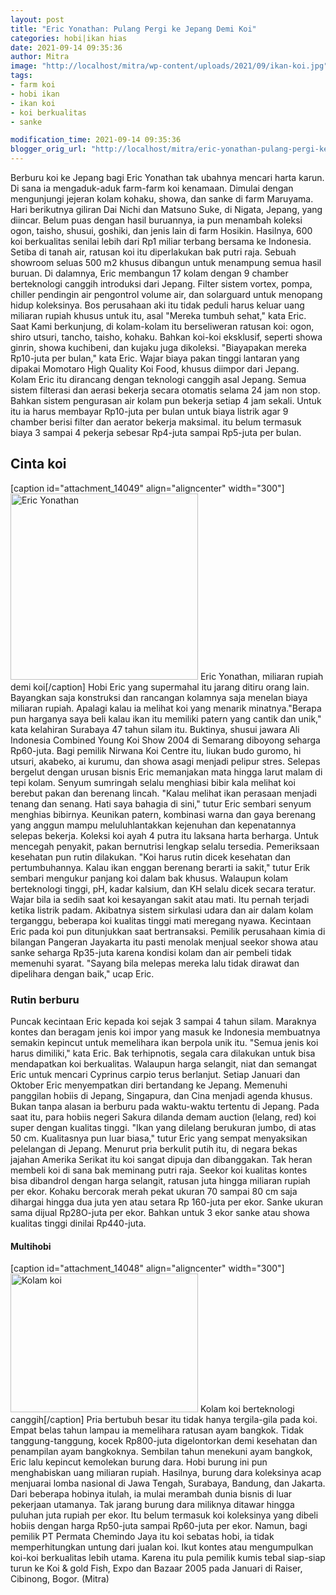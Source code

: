 ```yaml
---
layout: post
title: "Eric Yonathan: Pulang Pergi ke Jepang Demi Koi"
categories: hobi|ikan hias
date: 2021-09-14 09:35:36
author: Mitra
image: "http://localhost/mitra/wp-content/uploads/2021/09/ikan-koi.jpg"
tags:
- farm koi
- hobi ikan
- ikan koi
- koi berkualitas
- sanke

modification_time: 2021-09-14 09:35:36
blogger_orig_url: "http://localhost/mitra/eric-yonathan-pulang-pergi-ke-jepang.html"
---
```


Berburu koi ke Jepang bagi Eric Yonathan tak ubahnya mencari harta karun. Di sana ia mengaduk-aduk farm-farm koi kenamaan. Dimulai dengan mengunjungi jejeran kolam kohaku, showa, dan sanke di farm Maruyama. Hari berikutnya giliran Dai Nichi dan Matsuno Suke, di Nigata, Jepang, yang diincar. Belum puas dengan hasil buruannya, ia pun menambah koleksi ogon, taisho, shusui, goshiki, dan jenis lain di farm Hosikin. Hasilnya, 600 koi berkualitas senilai lebih dari Rp1 miliar terbang bersama ke Indonesia.
Setiba di tanah air, ratusan koi itu diperlakukan bak putri raja. Sebuah showroom seluas 500 m2 khusus dibangun untuk menampung semua hasil buruan. Di dalamnya, Eric membangun 17 kolam dengan 9 chamber berteknologi canggih introduksi dari Jepang. Filter sistem vortex, pompa, chiller pendingin air pengontrol volume air, dan solarguard untuk menopang hidup koleksinya. Bos perusahaan aki itu tidak peduli harus keluar uang miliaran rupiah khusus untuk itu, asal "Mereka tumbuh sehat," kata Eric.
Saat Kami berkunjung, di kolam-kolam itu berseliweran ratusan koi: ogon, shiro utsuri, tancho, taisho, kohaku. Bahkan koi-koi eksklusif, seperti showa ginrin, showa kuchibeni, dan kujaku juga dikoleksi. "Biayapakan mereka Rp10-juta per bulan," kata Eric. Wajar biaya pakan tinggi lantaran yang dipakai Momotaro High Quality Koi Food, khusus diimpor dari Jepang.
Kolam Eric itu dirancang dengan teknologi canggih asal Jepang. Semua sistem filterasi dan aerasi bekerja secara otomatis selama 24 jam non stop. Bahkan sistem pengurasan air kolam pun bekerja setiap 4 jam sekali. Untuk itu ia harus membayar Rp10-juta per bulan untuk biaya listrik agar 9 chamber berisi filter dan aerator bekerja maksimal.
itu belum termasuk biaya 3 sampai 4 pekerja sebesar Rp4-juta sampai Rp5-juta per bulan.
<h2 id="Cinta">Cinta koi</h2>
[caption id="attachment_14049" align="aligncenter" width="300"]<img class="wp-image-14049 size-medium" src="http://127.0.0.1/mitra/wp-content/uploads/2021/09/kolam-ikan-koi-mutakhir-300x298.jpg" alt="Eric Yonathan" width="300" height="298" /> Eric Yonathan, miliaran rupiah demi koi[/caption]
Hobi Eric yang supermahal itu jarang ditiru orang lain. Bayangkan saja konstruksi dan rancangan kolamnya saja menelan biaya miliaran rupiah. Apalagi kalau ia melihat koi yang menarik minatnya."Berapa pun harganya saya beli kalau ikan itu memiliki patern yang cantik dan unik," kata kelahiran Surabaya 47 tahun silam itu. Buktinya, shusui jawara Ali Indonesia Combined Young Koi Show 2004 di Semarang diboyong seharga Rp60-juta.
Bagi pemilik Nirwana Koi Centre itu, liukan budo guromo, hi utsuri, akabeko, ai kurumu, dan showa asagi menjadi pelipur stres. Selepas bergelut dengan urusan bisnis Eric memanjakan mata hingga larut malam di tepi kolam. Senyum sumringah selalu menghiasi bibir kala melihat koi berebut pakan dan berenang lincah.
"Kalau melihat ikan perasaan menjadi tenang dan senang. Hati saya bahagia di sini," tutur Eric sembari senyum menghias bibirnya. Keunikan patern, kombinasi warna dan gaya berenang yang anggun mampu meluluhlantakkan kejenuhan dan kepenatannya selepas bekerja.
Koleksi koi ayah 4 putra itu laksana harta berharga. Untuk mencegah penyakit, pakan bernutrisi lengkap selalu tersedia. Pemeriksaan kesehatan pun rutin dilakukan. "Koi harus rutin dicek kesehatan dan pertumbuhannya. Kalau ikan enggan berenang berarti ia sakit," tutur Erik sembari mengukur panjang koi dalam bak khusus.
Walaupun kolam berteknologi tinggi, pH, kadar kalsium, dan KH selalu dicek secara teratur. Wajar bila ia sedih saat koi kesayangan sakit atau mati. Itu pernah terjadi ketika listrik padam. Akibatnya sistem sirkulasi udara dan air dalam kolam terganggu, beberapa koi kualitas tinggi mati meregang nyawa. Kecintaan Eric pada koi pun ditunjukkan saat bertransaksi. Pemilik perusahaan kimia di bilangan Pangeran Jayakarta itu pasti menolak menjual seekor showa atau sanke seharga Rp35-juta karena kondisi kolam dan air pembeli tidak memenuhi syarat. "Sayang bila melepas mereka lalu tidak dirawat dan dipelihara dengan baik," ucap Eric.
<h3 id="Rutin">Rutin berburu</h3>
Puncak kecintaan Eric kepada koi sejak 3 sampai 4 tahun silam. Maraknya kontes dan beragam jenis koi impor yang masuk ke Indonesia membuatnya semakin kepincut untuk memelihara ikan berpola unik itu. "Semua jenis koi harus dimiliki," kata Eric. Bak terhipnotis, segala cara dilakukan untuk bisa mendapatkan koi berkualitas. Walaupun harga selangit, niat dan semangat Eric untuk mencari Cyprinus carpio terus berlanjut.
Setiap Januari dan Oktober Eric menyempatkan diri bertandang ke Jepang. Memenuhi panggilan hobiis di Jepang, Singapura, dan Cina menjadi agenda khusus. Bukan tanpa alasan ia berburu pada waktu-waktu tertentu di Jepang. Pada saat itu, para hobiis negeri Sakura dilanda demam auction (lelang, red) koi super dengan kualitas tinggi. "Ikan yang dilelang berukuran jumbo, di atas 50 cm. Kualitasnya pun luar biasa," tutur Eric yang sempat menyaksikan pelelangan di Jepang.
Menurut pria berkulit putih itu, di negara bekas jajahan Amerika Serikat itu koi sangat dipuja dan dibanggakan. Tak heran membeli koi di sana bak meminang putri raja. Seekor koi kualitas kontes bisa dibandrol dengan harga selangit, ratusan juta hingga miliaran rupiah per ekor. Kohaku bercorak merah pekat ukuran 70 sampai 80 cm saja dihargai hingga dua juta yen atau setara Rp 160-juta per ekor. Sanke ukuran sama dijual Rp28O-juta per ekor. Bahkan untuk 3 ekor sanke atau showa kualitas tinggi dinilai Rp440-juta.
<h4 id="Multihobi">Multihobi</h4>
[caption id="attachment_14048" align="aligncenter" width="300"]<img class="wp-image-14048 size-medium" src="http://127.0.0.1/mitra/wp-content/uploads/2021/09/kolam-koi-mutakhir-300x222.jpg" alt="Kolam koi" width="300" height="222" /> Kolam koi berteknologi canggih[/caption]
Pria bertubuh besar itu tidak hanya tergila-gila pada koi. Empat belas tahun lampau ia memelihara ratusan ayam bangkok. Tidak tanggung-tanggung, kocek Rp800-juta digelontorkan demi kesehatan dan penampilan ayam bangkoknya. Sembilan tahun menekuni ayam bangkok, Eric lalu kepincut kemolekan burung dara. Hobi burung ini pun menghabiskan uang miliaran rupiah. Hasilnya, burung dara koleksinya acap menjuarai lomba nasional di Jawa Tengah, Surabaya, Bandung, dan Jakarta.
Dari beberapa hobinya itulah, ia mulai merambah dunia bisnis di luar pekerjaan utamanya. Tak jarang burung dara miliknya ditawar hingga puluhan juta rupiah per ekor. Itu belum termasuk koi koleksinya yang dibeli hobiis dengan harga Rp50-juta sampai Rp60-juta per ekor.
Namun, bagi pemilik PT Permata Chemindo Jaya itu koi sebatas hobi, ia tidak memperhitungkan untung dari jualan koi. Ikut kontes atau mengumpulkan koi-koi berkualitas lebih utama. Karena itu pula pemilik kumis tebal siap-siap turun ke Koi &amp; gold Fish, Expo dan Bazaar 2005 pada Januari di Raiser, Cibinong, Bogor. (Mitra)
